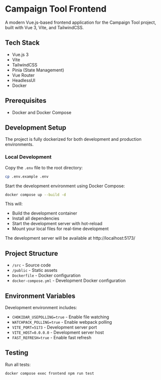 # Campaign Tool Frontend

A modern Vue.js-based frontend application for the Campaign Tool project, built with Vue 3, Vite, and TailwindCSS.

## Tech Stack

- Vue.js 3
- Vite
- TailwindCSS
- Pinia (State Management)
- Vue Router
- HeadlessUI
- Docker

## Prerequisites

- Docker and Docker Compose

## Development Setup

The project is fully dockerized for both development and production environments.

### Local Development

Copy the `.env` file to the root directory:
```bash
cp .env.example .env
```

Start the development environment using Docker Compose:

```bash
docker compose up --build -d
```

This will:
- Build the development container
- Install all dependencies
- Start the development server with hot-reload
- Mount your local files for real-time development

The development server will be available at http://localhost:5173/

## Project Structure

- `/src` - Source code
- `/public` - Static assets
- `Dockerfile` - Docker configuration
- `docker-compose.yml` - Development Docker configuration

## Environment Variables

Development environment includes:
- `CHOKIDAR_USEPOLLING=true` - Enable file watching
- `WATCHPACK_POLLING=true` - Enable webpack polling
- `VITE_PORT=5173` - Development server port
- `VITE_HOST=0.0.0.0` - Development server host
- `FAST_REFRESH=true` - Enable fast refresh

## Testing

Run all tests:
```bash
docker compose exec frontend npm run test
```
